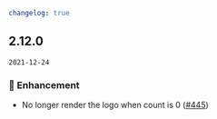 ```yaml
changelog: true
```

## 2.12.0

`2021-12-24`

### 💎 Enhancement

- No longer render the logo when count is 0 ([#445](https://github.com/arco-design/arco-design-vue/pull/445))

